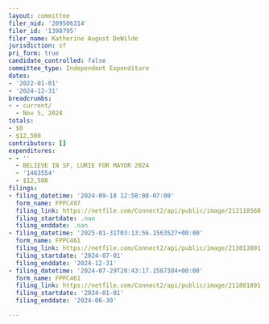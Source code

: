 ```yaml
---
layout: committee
filer_nid: '209506314'
filer_id: '1398795'
filer_name: Katherine August DeWilde
jurisdiction: sf
pri_form: true
candidate_controlled: false
committee_type: Independent Expenditure
dates:
- '2022-01-01'
- '2024-12-31'
breadcrumbs:
- - current/
  - Nov 5, 2024
totals:
- $0
- $12,500
contributors: []
expenditures:
- - ''
  - BELIEVE IN SF, LURIE FOR MAYOR 2024
  - '1463554'
  - $12,500
filings:
- filing_datetime: '2024-09-18 12:58:08-07:00'
  form_name: FPPC497
  filing_link: https://netfile.com/Connect2/api/public/image/212110560
  filing_startdate: .nan
  filing_enddate: .nan
- filing_datetime: '2025-01-31T03:13:56.1563527+00:00'
  form_name: FPPC461
  filing_link: https://netfile.com/Connect2/api/public/image/213013891
  filing_startdate: '2024-07-01'
  filing_enddate: '2024-12-31'
- filing_datetime: '2024-07-29T20:43:17.1587384+00:00'
  form_name: FPPC461
  filing_link: https://netfile.com/Connect2/api/public/image/211801891
  filing_startdate: '2024-01-01'
  filing_enddate: '2024-06-30'

---
```

